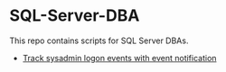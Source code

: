 # SQL-Server-DBA
This repo contains scripts for SQL Server DBAs.

* [Track sysadmin logon events with event notification](https://github.com/pawelpo/SQL-Server-DBA/blob/master/Track%20sysadmin%20logons%20with%20event%20notification.sql)

